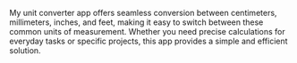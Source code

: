 My unit converter app offers seamless conversion between centimeters, millimeters, inches, and feet, making it easy to switch between these common units of measurement. Whether you need precise calculations for everyday tasks or specific projects, this app provides a simple and efficient solution.
